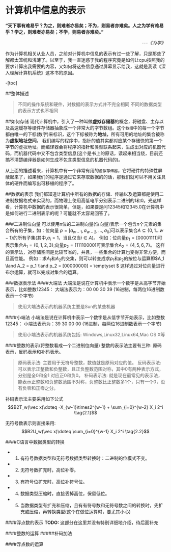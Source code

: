 <h1>计算机中信息的表示</h1>

**“天下事有难易乎？为之，则难者亦易矣；不为，则易者亦难矣。人之为学有难易乎？学之，则难者亦易矣；不学，则易者亦难矣。”**
*<div style="text-align: right;">---《为学》</div>*

作为计算机相关从业人员，之前对计算机中信息的表示有过一些了解，只是那些了解都太笼统和浅薄了。以至于，我一直迷惑于我的程序究竟是如何让cpu按照我的要求计算出我需要的内容，又如何将这些信息通过屏幕显示给我，这就是我读《深入理解计算机系统》这本书的原因。

-[toc]

##整体描述
> 不同的操作系统和硬件，对数据的表示方式并不完全相同
> 不同的数据类型的表示方式也不相同
> 

##如何存储
现代计算机中，引入了一种叫做**虚拟存储器**的概念，将磁盘、主存以及高速缓存等硬件存储器抽象成一个非常大的字节数组。这个`数组`中的每一个字节都由唯一的下标(数字)来标识，这个下标被称为**地址**，所有可用的地址的集合被称为**虚拟地址空间**。
我们编写的程序中，指针的值其实都对应某个存储快的第一个字节的虚拟地址。而编译器会将程序的指针和类型联系起来，生成出对应的机器代码，而机器代码中又不包含类型信息(这个是书上的原话，读起来相当绕，目前还搞不清楚编译器是如何生成不包含类型信息的机器代码的)。

从上面的描述看来，计算机中有一个非常有用的`虚拟存储器`，它将硬件的特殊性屏蔽起来了，如果我们的程序是通过它来存取数据的的话，那我们就可以不用关注具体的硬件而编写出可移植的程序了。

##数据的表示
我们都知道计算机中所有的数据的存储、传输以及运算都是使用二进制数据格式来实现的，而物理上使用高低电平分别表示二进制的1和0。光这样看，计算机中数据的表示很简单，但是，如果要是问12345和12345.0在计算机中是如何进行二进制表示的呢？可能就不太容易回答了。

###二进制位向量
可以使用n位的二进制向量(位向量)表示一个包含$n$个元素的集合所有的子集，如：位向量
$p=[a_{w-1},a_{w-2},...,a_0]$可以表示集合$A\subseteq\{0,1...w-1\}$的所有子集(其中,$a_i=1$，当且仅当$i\in A$)。
例如：位向量$p_1 = [00001111]$可表示集合$A_1 = \{0,1,2,3\}$;向量$p_2 = [11110000]$可表示集合$A_2 = \{4,5,6,7\}$。
这样的表示法，对存储空间是比较节省的，并且，一些集合的计算也变得非常方便，而且高性能。
例如：求$A_1$和$A_2$的交集，则可以转变成求$p_1$和$p_2$的按位与运算即$A_1 \land A_2 = p_1 \land p_2 = [00000000] = \emptyset $
这样通过对位向量进行布尔运算，就可以完成对集合的运算。

###数据表示法
####大端法
大端法是说在计算机中表示一个数字是从高字节开始表示，比如整数12345：
大端法表示为：00 00 30 39  (16进制，每两位16进制数表示一个字节)

>使用大端法表示的机器系统主要是Sun的某些机器

####小端法
小端法是说在计算机中表示一个数字是从低字节开始表示，比如整数12345：
小端法表示为：39 30 00 00  (16进制，每两位16进制数表示一个字节)

>使用小端法表示的机器系统包括: Windows,Linux32,Linux64,Mac OS X等

####整数的表示(将整数看成一个二进制位向量)
整数的表示法主要有三种: 原码表示，反码表示和补码表示。

>原码表示法: 主要用于无符号整数，数值就是原码对应的值。
>反码表示法: 可以表示正整数和负整数，且正负整数范围对称，其中0有两种表示方式，分别是全0和全1 对应正0和负0。
>补码表示法: 就是现在最常见的表示法，能表示正整数和负整数范围不对称，负整数比正整数多1个，只有一个0，没有负零和正零之分。

补码表示法主要采用如下公式
$$B2T_w(\vec x)\doteq -X_{w-1}\times2^{w-1} + \sum_{i=0}^{w-2} X_i 2^i \tag{2.1}$$

无符号数表示则直接采用:
$$B2U_w(\vec x)\doteq \sum_{i=0}^{w-1} X_i 2^i \tag{2.2}$$

####C语言中数据类型的转换
* 1. 有符号数据类型和无符号数据类型转换时：二进制的位模式不变。
* 2. 无符号数扩充时，高位补零。
* 3. 有符号位扩充时，高位补符号位。
* 4. 数据类型压缩时，直接丢掉高位，保留低位。
* 5. 当数据类型有扩充和压缩，且有有符号数和无符号数之间的转换时，先扩充或压缩，再转换类型(这个在做位运算时，要尤其小心)

####浮点数的表示
**TODO:** 这部分在这里并没有特别详细地介绍，待后面补充

####整数的运算
#####补码加法

####浮点数的运算








